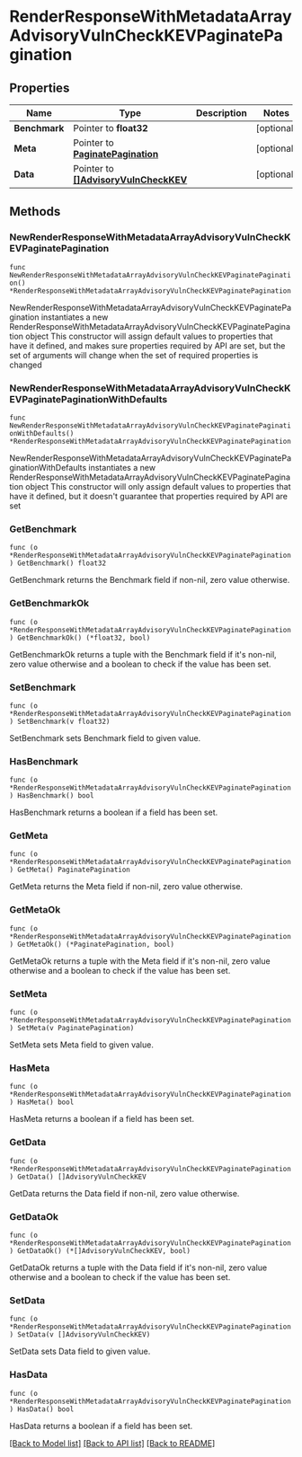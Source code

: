 # RenderResponseWithMetadataArrayAdvisoryVulnCheckKEVPaginatePagination

## Properties

Name | Type | Description | Notes
------------ | ------------- | ------------- | -------------
**Benchmark** | Pointer to **float32** |  | [optional] 
**Meta** | Pointer to [**PaginatePagination**](PaginatePagination.md) |  | [optional] 
**Data** | Pointer to [**[]AdvisoryVulnCheckKEV**](AdvisoryVulnCheckKEV.md) |  | [optional] 

## Methods

### NewRenderResponseWithMetadataArrayAdvisoryVulnCheckKEVPaginatePagination

`func NewRenderResponseWithMetadataArrayAdvisoryVulnCheckKEVPaginatePagination() *RenderResponseWithMetadataArrayAdvisoryVulnCheckKEVPaginatePagination`

NewRenderResponseWithMetadataArrayAdvisoryVulnCheckKEVPaginatePagination instantiates a new RenderResponseWithMetadataArrayAdvisoryVulnCheckKEVPaginatePagination object
This constructor will assign default values to properties that have it defined,
and makes sure properties required by API are set, but the set of arguments
will change when the set of required properties is changed

### NewRenderResponseWithMetadataArrayAdvisoryVulnCheckKEVPaginatePaginationWithDefaults

`func NewRenderResponseWithMetadataArrayAdvisoryVulnCheckKEVPaginatePaginationWithDefaults() *RenderResponseWithMetadataArrayAdvisoryVulnCheckKEVPaginatePagination`

NewRenderResponseWithMetadataArrayAdvisoryVulnCheckKEVPaginatePaginationWithDefaults instantiates a new RenderResponseWithMetadataArrayAdvisoryVulnCheckKEVPaginatePagination object
This constructor will only assign default values to properties that have it defined,
but it doesn't guarantee that properties required by API are set

### GetBenchmark

`func (o *RenderResponseWithMetadataArrayAdvisoryVulnCheckKEVPaginatePagination) GetBenchmark() float32`

GetBenchmark returns the Benchmark field if non-nil, zero value otherwise.

### GetBenchmarkOk

`func (o *RenderResponseWithMetadataArrayAdvisoryVulnCheckKEVPaginatePagination) GetBenchmarkOk() (*float32, bool)`

GetBenchmarkOk returns a tuple with the Benchmark field if it's non-nil, zero value otherwise
and a boolean to check if the value has been set.

### SetBenchmark

`func (o *RenderResponseWithMetadataArrayAdvisoryVulnCheckKEVPaginatePagination) SetBenchmark(v float32)`

SetBenchmark sets Benchmark field to given value.

### HasBenchmark

`func (o *RenderResponseWithMetadataArrayAdvisoryVulnCheckKEVPaginatePagination) HasBenchmark() bool`

HasBenchmark returns a boolean if a field has been set.

### GetMeta

`func (o *RenderResponseWithMetadataArrayAdvisoryVulnCheckKEVPaginatePagination) GetMeta() PaginatePagination`

GetMeta returns the Meta field if non-nil, zero value otherwise.

### GetMetaOk

`func (o *RenderResponseWithMetadataArrayAdvisoryVulnCheckKEVPaginatePagination) GetMetaOk() (*PaginatePagination, bool)`

GetMetaOk returns a tuple with the Meta field if it's non-nil, zero value otherwise
and a boolean to check if the value has been set.

### SetMeta

`func (o *RenderResponseWithMetadataArrayAdvisoryVulnCheckKEVPaginatePagination) SetMeta(v PaginatePagination)`

SetMeta sets Meta field to given value.

### HasMeta

`func (o *RenderResponseWithMetadataArrayAdvisoryVulnCheckKEVPaginatePagination) HasMeta() bool`

HasMeta returns a boolean if a field has been set.

### GetData

`func (o *RenderResponseWithMetadataArrayAdvisoryVulnCheckKEVPaginatePagination) GetData() []AdvisoryVulnCheckKEV`

GetData returns the Data field if non-nil, zero value otherwise.

### GetDataOk

`func (o *RenderResponseWithMetadataArrayAdvisoryVulnCheckKEVPaginatePagination) GetDataOk() (*[]AdvisoryVulnCheckKEV, bool)`

GetDataOk returns a tuple with the Data field if it's non-nil, zero value otherwise
and a boolean to check if the value has been set.

### SetData

`func (o *RenderResponseWithMetadataArrayAdvisoryVulnCheckKEVPaginatePagination) SetData(v []AdvisoryVulnCheckKEV)`

SetData sets Data field to given value.

### HasData

`func (o *RenderResponseWithMetadataArrayAdvisoryVulnCheckKEVPaginatePagination) HasData() bool`

HasData returns a boolean if a field has been set.


[[Back to Model list]](../README.md#documentation-for-models) [[Back to API list]](../README.md#documentation-for-api-endpoints) [[Back to README]](../README.md)


